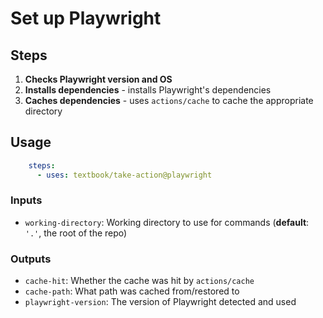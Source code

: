 # Set up Playwright

## Steps

1. **Checks Playwright version and OS**
2. **Installs dependencies** - installs Playwright's dependencies
3. **Caches dependencies** - uses `actions/cache` to cache the appropriate directory

## Usage

```yaml
    steps:
      - uses: textbook/take-action@playwright
```

### Inputs

- `working-directory`: Working directory to use for commands (**default**: `'.'`, the root of the repo)

### Outputs

- `cache-hit`: Whether the cache was hit by `actions/cache`
- `cache-path`: What path was cached from/restored to
- `playwright-version`: The version of Playwright detected and used
